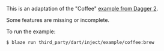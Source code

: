 This is an adaptation of the "Coffee"
[example from Dagger 2](https://github.com/google/dagger/tree/master/examples/simple/src/main/java/coffee).

Some features are missing or incomplete.

To run the example:
```bash
$ blaze run third_party/dart/inject/example/coffee:brew
```
